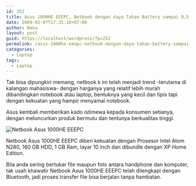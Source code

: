 ```yaml
---
id: 252
title: Asus 1000HE EEEPC, Netbook dengan daya Tahan Battery sampai 9,5 Jam
date: 2009-02-07T17:35:18+07:00
author: Nana
layout: post
guid: https://localhost/wordpress/?p=252
permalink: /asus-1000he-eeepc-netbook-dengan-daya-tahan-battery-sampai-95-jam/
categories:
  - Laptop
tags:
  - Laptop
---
```

Tak bisa dipungkiri memang, netbook k ini telah menjadi trend -terutama di kalangan mahasiswa- dengan harganya yang relatif lebih murah dibandingkan notebook atau laptop, bentuknya yang kecil dan tipis tapi dengan kekuatan yang hampir menyamai notebook.

Asus kembali memberikan kado istimewa kepada konsumen setianya, dengan meluncurkan produk bermutu dan tentunya berkualitas tinggi.

<img class="aligncenter" style="text-align: center;" title="Netbook Asus 1000HE EEEPC" src="https://wisatacinta.files.wordpress.com/2009/02/netbook-asus-eeepc-1000he.jpg" alt="Netbook Asus 1000HE EEEPC" border="0" /> 

Netbook Asus 1000HE EEEPC diberi kekuatan dengan Prosesor Intel Atom N280, 160 GB HDD, 1 GB Ram, layar 10 inch dan dibundle dengan XP Home Edition.

Bila anda sering bertukar file maupun foto antara handphone dan komputer, tak usah khawatir Netbook Asus 1000HE EEEPC telah dilengkapi dengan Bluetooth, jadi proses transfer file bisa berjalan tanpa hambatan.